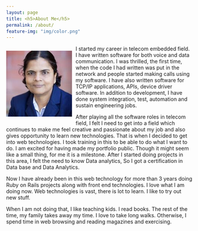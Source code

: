 ```yaml
---
layout: page
title: <h5>About Me</h5>
permalink: /about/
feature-img: "img/color.png"
---
```


<div class="boxed" style="width: 100%;">
	<p style="float: left; margin-right:10px;margin-bottom:10px"><img src="/img/index_1.jpg"/></p>
</div> 
<p style="text-align: left; margin-top:0;">
I started my career in telecom embedded field. I have written software for both voice and data communication. I was thrilled, the first time, when the code I had written was put in the network and people started making calls using my software. I have also written software for TCP/IP applications, APIs, device driver software. In addition to development, I have done system integration, test, automation and sustain engineering jobs.
</p>
<p>
After playing all the software roles in telecom field, I felt I need to get into a field which continues to make me feel creative and passionate about my job and also gives opportunity to learn new technologies. That is when I decided to get into web technologies. I took training in this to be able to do what I want to do. I am excited for having made my portfolio public. Though it might seem like a small thing, for me it is a milestone. After I started doing projects in this area, I felt the need to know Data analytics, So I got a certification in Data base and Data Analytics. 

Now I have already been in this web technology for more than 3 years doing Ruby on Rails projects along with front end technologies. I love what I am doing now. 
Web technologies is vast, there is lot to learn. I like to try out new stuff. 
</p>

<p>
When I am not doing that, I like teaching kids. I read books. The rest of the time, my family takes away my time. I love to take long walks. Otherwise, I spend time in web browsing and reading magazines and exercising.
</p>